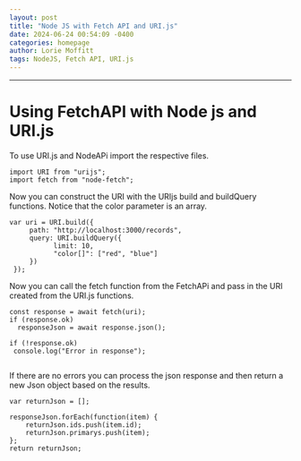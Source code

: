```yaml
---
layout: post
title: "Node JS with Fetch API and URI.js"
date: 2024-06-24 00:54:09 -0400
categories: homepage
author: Lorie Moffitt
tags: NodeJS, Fetch API, URI.js
---
```

---
<h1>Using FetchAPI with Node js and URI.js</h1>
To use URI.js and NodeAPi import the respective files. 



```
import URI from "urijs";
import fetch from "node-fetch";
```


Now you can construct the URI with the URIjs build and buildQuery functions. Notice that the color parameter is an array. 

```
var uri = URI.build({
     path: "http://localhost:3000/records",
     query: URI.buildQuery({
           limit: 10,
           "color[]": ["red", "blue"]
     })
 });
```

Now you can call the fetch function from the FetchAPi and pass in the URI created from the URI.js functions. 

```
const response = await fetch(uri);
if (response.ok)
  responseJson = await response.json();

if (!response.ok) 
 console.log("Error in response");


```

If there are no errors you can process the json response and then return a new Json object based on the results. 

```
var returnJson = [];

responseJson.forEach(function(item) {
    returnJson.ids.push(item.id);
    returnJson.primarys.push(item);
};
return returnJson;
```



